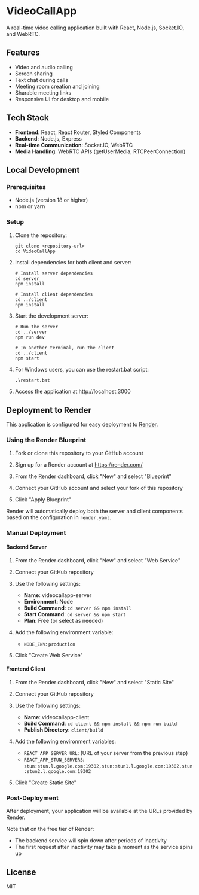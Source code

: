 # VideoCallApp

A real-time video calling application built with React, Node.js, Socket.IO, and WebRTC.

## Features

- Video and audio calling
- Screen sharing
- Text chat during calls
- Meeting room creation and joining
- Sharable meeting links
- Responsive UI for desktop and mobile

## Tech Stack

- **Frontend**: React, React Router, Styled Components
- **Backend**: Node.js, Express
- **Real-time Communication**: Socket.IO, WebRTC
- **Media Handling**: WebRTC APIs (getUserMedia, RTCPeerConnection)

## Local Development

### Prerequisites

- Node.js (version 18 or higher)
- npm or yarn

### Setup

1. Clone the repository:
   ```
   git clone <repository-url>
   cd VideoCallApp
   ```

2. Install dependencies for both client and server:
   ```
   # Install server dependencies
   cd server
   npm install
   
   # Install client dependencies
   cd ../client
   npm install
   ```

3. Start the development server:
   ```
   # Run the server
   cd ../server
   npm run dev
   
   # In another terminal, run the client
   cd ../client
   npm start
   ```

4. For Windows users, you can use the restart.bat script:
   ```
   .\restart.bat
   ```

5. Access the application at http://localhost:3000

## Deployment to Render

This application is configured for easy deployment to [Render](https://render.com/).

### Using the Render Blueprint

1. Fork or clone this repository to your GitHub account

2. Sign up for a Render account at https://render.com/

3. From the Render dashboard, click "New" and select "Blueprint"

4. Connect your GitHub account and select your fork of this repository

5. Click "Apply Blueprint"

Render will automatically deploy both the server and client components based on the configuration in `render.yaml`.

### Manual Deployment

#### Backend Server

1. From the Render dashboard, click "New" and select "Web Service"

2. Connect your GitHub repository

3. Use the following settings:
   - **Name**: videocallapp-server
   - **Environment**: Node
   - **Build Command**: `cd server && npm install`
   - **Start Command**: `cd server && npm start`
   - **Plan**: Free (or select as needed)

4. Add the following environment variable:
   - `NODE_ENV`: `production`

5. Click "Create Web Service"

#### Frontend Client

1. From the Render dashboard, click "New" and select "Static Site"

2. Connect your GitHub repository

3. Use the following settings:
   - **Name**: videocallapp-client
   - **Build Command**: `cd client && npm install && npm run build`
   - **Publish Directory**: `client/build`

4. Add the following environment variables:
   - `REACT_APP_SERVER_URL`: (URL of your server from the previous step)
   - `REACT_APP_STUN_SERVERS`: `stun:stun.l.google.com:19302,stun:stun1.l.google.com:19302,stun:stun2.l.google.com:19302`

5. Click "Create Static Site"

### Post-Deployment

After deployment, your application will be available at the URLs provided by Render.

Note that on the free tier of Render:
- The backend service will spin down after periods of inactivity
- The first request after inactivity may take a moment as the service spins up

## License

MIT 